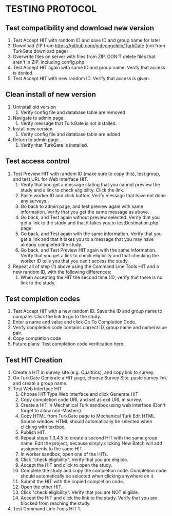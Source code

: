 # TESTING PROTOCOL

## Test compatibility and download new version
1. Test Accept HIT with random ID and save ID and group name for later
2. Download ZIP from https://github.com/gideongoldin/TurkGate (not from TurkGate download page)
3. Overwrite files on server with files from ZIP. DON'T delete files that aren't in ZIP, including config.php
4. Test Accept HIT again with same ID and group name. Verify that access is denied.
5. Test Accept HIT with new random ID. Verify that access is given.


## Clean install of new version
1. Uninstall old version
	1. Verify config file and database table are removed
2. Navigate to admin page. 
	1. Verify message that TurkGate is not installed.
3. Install new version
	1. Verify config file and database table are added
4. Return to admin page.
	1. Verify that TurkGate is installed.
	
## Test access control
1. Test Preview HIT with random ID (make sure to copy this), test group, and test URL for Web Interface HIT.
	1. Verify that you get a message stating that you cannot preview the study and a link to check eligibility. Click the link.
	2. Paste worker ID and click button. Verify message that have not done any surveys.
	2. Go back to admin page, and test preview again with same information. Verify that you get the same message as above.
	3. Go back, and Test again without preview selected. Verify that you get a link to the study and that it takes you to testDestination.php page.
	4. Go back, and Test again with the same information. Verify that you get a link and that it takes you to a message that you may have already completed the study.
	5. Go back, and Test Preview HIT again with the same information. Verify that you get a link to check eligibility and that checking the worker ID tells you that you can't access the study.
2. Repeat all of step (1) above using the Command Line Tools HIT and a new random ID, with the following differences:
	1. When accepting the HIT the second time (4), verify that there is no link to the study.
	
## Test completion codes
1. Test Accept HIT with a new random ID. Save the ID and group name to compare. Click the link to go to the study.
2. Enter a name and value and click Go To Completion Code.
3. Verify completion code contains correct ID, group name and name/value pair.
4. Copy completion code
5. Future plans: Test completion code verification here.

## Test HIT Creation
1. Create a HIT in survey site (e.g. Qualtrics), and copy link to survey.
2. On TurkGate Generate a HIT page, choose Survey Site, paste survey link and create a group name. 
3. Test Web Interface HIT
	1. Choose HIT Type Web Interface and click Generate HIT
	2. Copy completion code URL and set as exit URL in survey.
	3. Create a HIT in Mechanical Turk sandbox using web interface (Don't forget to allow non-Masters).
	4. Copy HTML from TurkGate page to Mechanical Turk Edit HTML Source window. HTML should automatically be selected when clicking with textbox.
	5. Publish HIT.
	6. Repeat steps 1,3,4,5 to create a second HIT with the same group name. Edit the project, because simply clicking New Batch will add assignments to the same HIT.
	7. In worker sandbox, open one of the HITs.
	8. Click "check eligibility". Verify that you are eligible.
	9. Accept the HIT and click to open the study.
	10. Complete the study and copy the completion code. Completion code should automatically be selected when clicking anywhere on it.
	11. Submit the HIT with the copied completion code.
	12. Open the other HIT.
	13. Click "check eligibility". Verify that you are NOT eligible.
	14. Accept the HIT and click the link to the study. Verify that you are blocked from reaching the study.
4. Test Command Line Tools HIT
	1.
	
	
	
	